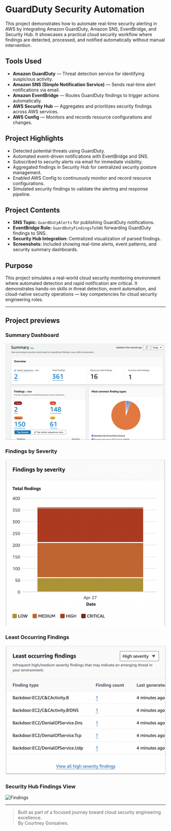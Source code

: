 # GuardDuty Security Automation

This project demonstrates how to automate real-time security alerting in AWS by integrating Amazon GuardDuty, Amazon SNS, EventBridge, and Security Hub. It showcases a practical cloud security workflow where findings are detected, processed, and notified automatically without manual intervention.

## Tools Used
- **Amazon GuardDuty** — Threat detection service for identifying suspicious activity.
- **Amazon SNS (Simple Notification Service)** — Sends real-time alert notifications via email.
- **Amazon EventBridge** — Routes GuardDuty findings to trigger actions automatically.
- **AWS Security Hub** — Aggregates and prioritizes security findings across AWS services.
- **AWS Config** — Monitors and records resource configurations and changes.

## Project Highlights
- Detected potential threats using GuardDuty.
- Automated event-driven notifications with EventBridge and SNS.
- Subscribed to security alerts via email for immediate visibility.
- Aggregated findings in Security Hub for centralized security posture management.
- Enabled AWS Config to continuously monitor and record resource configurations.
- Simulated security findings to validate the alerting and response pipeline.

## Project Contents
- **SNS Topic:** `GuardDutyAlerts` for publishing GuardDuty notifications.
- **EventBridge Rule:** `GuardDutyFindingsToSNS` forwarding GuardDuty findings to SNS.
- **Security Hub Integration:** Centralized visualization of parsed findings.
- **Screenshots:** Included showing real-time alerts, event patterns, and security summary dashboards.

## Purpose
This project simulates a real-world cloud security monitoring environment where automated detection and rapid notification are critical. It demonstrates hands-on skills in threat detection, event automation, and cloud-native security operations — key competencies for cloud security engineering roles.

---

## Project previews

### Summary Dashboard
![Summary Dashboard](summary_dashboard.png)

### Findings by Severity
![Findings by Severity](findings_by_severity.png)

### Least Occurring Findings
![Least Occurring Findings](least_occurring_findings.png)

### Security Hub Findings View
![Findings](images/findings.png)

---

> Built as part of a focused journey toward cloud security engineering excellence.  
> By Courtney Gonsalves.
